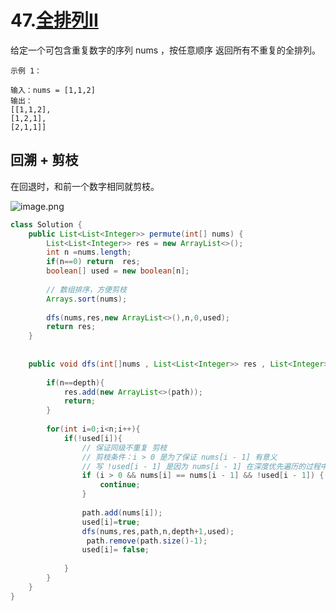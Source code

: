 # 47.[全排列II](https://leetcode-cn.com/problems/permutations-ii)

给定一个可包含重复数字的序列 nums ，按任意顺序 返回所有不重复的全排列。

 ~~~
示例 1：

输入：nums = [1,1,2]
输出：
[[1,1,2],
 [1,2,1],
 [2,1,1]]

 ~~~

## 回溯 + 剪枝

在回退时，和前一个数字相同就剪枝。

![image.png](https://pic.leetcode-cn.com/1600386643-uhkGmW-image.png)

~~~java
class Solution {
    public List<List<Integer>> permute(int[] nums) {
        List<List<Integer>> res = new ArrayList<>();
        int n =nums.length;
        if(n==0) return  res;
        boolean[] used = new boolean[n];
        
        // 数组排序，方便剪枝
        Arrays.sort(nums);
        
        dfs(nums,res,new ArrayList<>(),n,0,used);
        return res;
    }
    
    
    public void dfs(int[]nums , List<List<Integer>> res , List<Integer> path, int n,int depth,boolean[] used){
        
        if(n==depth){
            res.add(new ArrayList<>(path));
            return;
        }
		
        for(int i=0;i<n;i++){
            if(!used[i]){
            	// 保证同级不重复 剪枝
                // 剪枝条件：i > 0 是为了保证 nums[i - 1] 有意义
                // 写 !used[i - 1] 是因为 nums[i - 1] 在深度优先遍历的过程中刚刚被撤销选择
                if (i > 0 && nums[i] == nums[i - 1] && !used[i - 1]) {
                    continue;
                }
                
				path.add(nums[i]);
                used[i]=true;
                dfs(nums,res,path,n,depth+1,used);
                 path.remove(path.size()-1);
                used[i]= false;
               
            }
        }
    }
}
~~~

